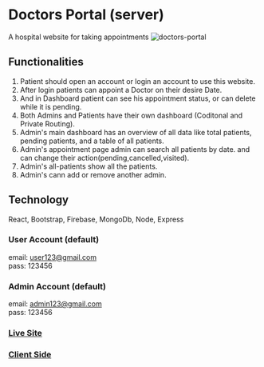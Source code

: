 # Doctors Portal (server)
A hospital website for taking appointments
<img src="https://i.ibb.co/vY8CnGC/doctors-portal.png" alt="doctors-portal" border="0">
## Functionalities
1. Patient should open an account or login an account to use this website.
2. After login patients can appoint a Doctor on their desire Date.
3. And in Dashboard patient can see his appointment status, or can delete while it is pending.
4. Both Admins and Patients have their own dashboard (Coditonal and Private Routing).
5. Admin's main dashboard has an overview of all data like total patients, pending patients, and a table of all patients.
6. Admin's appointment page admin can search all patients by date. and can change their action(pending,cancelled,visited).
7. Admin's all-patients show all the patients.
8. Admin's cann add or remove another admin.

## Technology
React, Bootstrap, Firebase, MongoDb, Node, Express

### User Account (default)
email: user123@gmail.com <br>
pass: 123456

### Admin Account (default)
email: admin123@gmail.com <br>
pass: 123456

### [Live Site](https://doctors-portaal.web.app/home)
### [Client Side](https://github.com/Abu-Hojayfa/doctors_portal)
